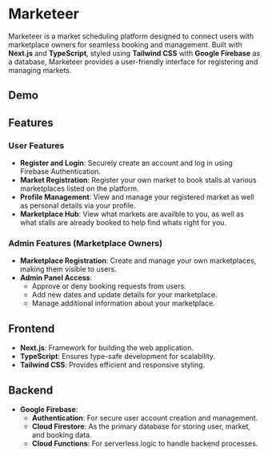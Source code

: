 # Marketeer

Marketeer is a market scheduling platform designed to connect users with marketplace owners for seamless booking and management. Built with **Next.js** and **TypeScript**, styled using **Tailwind CSS** with **Google Firebase** as a database, Marketeer provides a user-friendly interface for registering and managing markets.

## Demo


## Features

### User Features
- **Register and Login**: Securely create an account and log in using Firebase Authentication.
- **Market Registration**: Register your own market to book stalls at various marketplaces listed on the platform.
- **Profile Management**: View and manage your registered market as well as personal details via your profile.
- **Marketplace Hub**: View what markets are availble to you, as well as what stalls are already booked to help find whats right for you.

### Admin Features (Marketplace Owners)
- **Marketplace Registration**: Create and manage your own marketplaces, making them visible to users.
- **Admin Panel Access**: 
  - Approve or deny booking requests from users.
  - Add new dates and update details for your marketplace.
  - Manage additional information about your marketplace.

## Frontend
- **Next.js**: Framework for building the web application.
- **TypeScript**: Ensures type-safe development for scalability.
- **Tailwind CSS**: Provides efficient and responsive styling.

## Backend
- **Google Firebase**:
  - **Authentication**: For secure user account creation and management.
  - **Cloud Firestore**: As the primary database for storing user, market, and booking data.
  - **Cloud Functions**: For serverless logic to handle backend processes.
